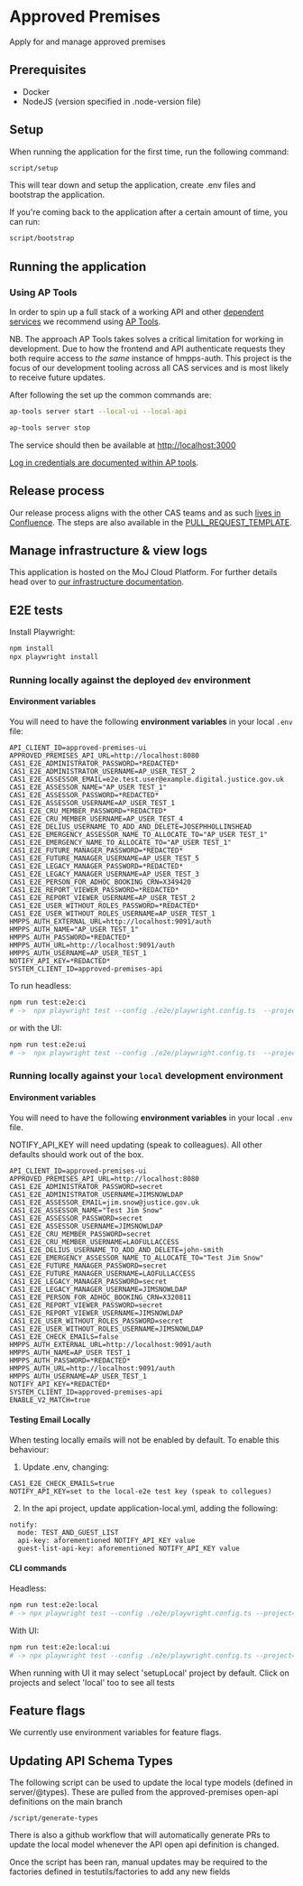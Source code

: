 # Approved Premises

Apply for and manage approved premises

## Prerequisites

- Docker
- NodeJS (version specified in .node-version file)

## Setup

When running the application for the first time, run the following command:

```bash
script/setup
```

This will tear down and setup the application, create .env files and bootstrap the application.

If you're coming back to the application after a certain amount of time, you can run:

```bash
script/bootstrap
```

## Running the application

### Using AP Tools

In order to spin up a full stack of a working API and other [dependent services](./docker-compose.yml) we recommend using [AP Tools](https://github.com/ministryofjustice/hmpps-approved-premises-tools).

NB. The approach AP Tools takes solves a critical limitation for working in
development. Due to how the frontend and API authenticate requests they both
require access to _the same_ instance of hmpps-auth. This project is the focus
of our development tooling across all CAS services and is most likely to receive
future updates.

After following the set up the common commands are:

```bash
ap-tools server start --local-ui --local-api
```

```bash
ap-tools server stop
```

The service should then be available at <http://localhost:3000>

[Log in credentials are documented within AP
tools](https://github.com/ministryofjustice/hmpps-approved-premises-tools#start-server).

## Release process

Our release process aligns with the other CAS teams and as such [lives in
Confluence](https://dsdmoj.atlassian.net/wiki/spaces/AP/pages/4247847062/Release+process).
The steps are also available in the
[PULL_REQUEST_TEMPLATE](/.github/PULL_REQUEST_TEMPLATE.md#release-checklist).

## Manage infrastructure & view logs

This application is hosted on the MoJ Cloud Platform. For further details
head over to [our infrastructure documentation](/doc/how-to/manage-infrastructure.md).

## E2E tests

Install Playwright:

```bash
npm install
npx playwright install
```

### Running locally against the deployed `dev` environment

#### Environment variables

You will need to have the following **environment variables** in your local `.env` file:

```
API_CLIENT_ID=approved-premises-ui
APPROVED_PREMISES_API_URL=http://localhost:8080
CAS1_E2E_ADMINISTRATOR_PASSWORD=*REDACTED*
CAS1_E2E_ADMINISTRATOR_USERNAME=AP_USER_TEST_2
CAS1_E2E_ASSESSOR_EMAIL=e2e.test.user@example.digital.justice.gov.uk
CAS1_E2E_ASSESSOR_NAME="AP_USER TEST_1"
CAS1_E2E_ASSESSOR_PASSWORD=*REDACTED*
CAS1_E2E_ASSESSOR_USERNAME=AP_USER_TEST_1
CAS1_E2E_CRU_MEMBER_PASSWORD=*REDACTED*
CAS1_E2E_CRU_MEMBER_USERNAME=AP_USER_TEST_4
CAS1_E2E_DELIUS_USERNAME_TO_ADD_AND_DELETE=JOSEPHHOLLINSHEAD
CAS1_E2E_EMERGENCY_ASSESSOR_NAME_TO_ALLOCATE_TO="AP_USER TEST_1"
CAS1_E2E_EMERGENCY_NAME_TO_ALLOCATE_TO="AP_USER TEST_1"
CAS1_E2E_FUTURE_MANAGER_PASSWORD=*REDACTED*
CAS1_E2E_FUTURE_MANAGER_USERNAME=AP_USER_TEST_5
CAS1_E2E_LEGACY_MANAGER_PASSWORD=*REDACTED*
CAS1_E2E_LEGACY_MANAGER_USERNAME=AP_USER_TEST_3
CAS1_E2E_PERSON_FOR_ADHOC_BOOKING_CRN=X349420
CAS1_E2E_REPORT_VIEWER_PASSWORD=*REDACTED*
CAS1_E2E_REPORT_VIEWER_USERNAME=AP_USER_TEST_2
CAS1_E2E_USER_WITHOUT_ROLES_PASSWORD=*REDACTED*
CAS1_E2E_USER_WITHOUT_ROLES_USERNAME=AP_USER_TEST_1
HMPPS_AUTH_EXTERNAL_URL=http://localhost:9091/auth
HMPPS_AUTH_NAME="AP_USER TEST_1"
HMPPS_AUTH_PASSWORD=*REDACTED*
HMPPS_AUTH_URL=http://localhost:9091/auth
HMPPS_AUTH_USERNAME=AP_USER_TEST_1
NOTIFY_API_KEY=*REDACTED*
SYSTEM_CLIENT_ID=approved-premises-api
```

To run headless:

```bash
npm run test:e2e:ci
# ->  npx playwright test --config ./e2e/playwright.config.ts  --project=dev
```

or with the UI:

```bash
npm run test:e2e:ui
# ->  npx playwright test --config ./e2e/playwright.config.ts  --project=dev --ui

```

### Running locally against your `local` development environment

#### Environment variables

You will need to have the following **environment variables** in your local `.env` file.

NOTIFY_API_KEY will need updating (speak to colleagues). All other defaults should work out of the box.

```
API_CLIENT_ID=approved-premises-ui
APPROVED_PREMISES_API_URL=http://localhost:8080
CAS1_E2E_ADMINISTRATOR_PASSWORD=secret
CAS1_E2E_ADMINISTRATOR_USERNAME=JIMSNOWLDAP
CAS1_E2E_ASSESSOR_EMAIL=jim.snow@justice.gov.uk
CAS1_E2E_ASSESSOR_NAME="Test Jim Snow"
CAS1_E2E_ASSESSOR_PASSWORD=secret
CAS1_E2E_ASSESSOR_USERNAME=JIMSNOWLDAP
CAS1_E2E_CRU_MEMBER_PASSWORD=secret
CAS1_E2E_CRU_MEMBER_USERNAME=LAOFULLACCESS
CAS1_E2E_DELIUS_USERNAME_TO_ADD_AND_DELETE=john-smith
CAS1_E2E_EMERGENCY_ASSESSOR_NAME_TO_ALLOCATE_TO="Test Jim Snow"
CAS1_E2E_FUTURE_MANAGER_PASSWORD=secret
CAS1_E2E_FUTURE_MANAGER_USERNAME=LAOFULLACCESS
CAS1_E2E_LEGACY_MANAGER_PASSWORD=secret
CAS1_E2E_LEGACY_MANAGER_USERNAME=JIMSNOWLDAP
CAS1_E2E_PERSON_FOR_ADHOC_BOOKING_CRN=X320811
CAS1_E2E_REPORT_VIEWER_PASSWORD=secret
CAS1_E2E_REPORT_VIEWER_USERNAME=JIMSNOWLDAP
CAS1_E2E_USER_WITHOUT_ROLES_PASSWORD=secret
CAS1_E2E_USER_WITHOUT_ROLES_USERNAME=JIMSNOWLDAP
CAS1_E2E_CHECK_EMAILS=false
HMPPS_AUTH_EXTERNAL_URL=http://localhost:9091/auth
HMPPS_AUTH_NAME=AP_USER TEST_1
HMPPS_AUTH_PASSWORD=*REDACTED*
HMPPS_AUTH_URL=http://localhost:9091/auth
HMPPS_AUTH_USERNAME=AP_USER_TEST_1
NOTIFY_API_KEY=*REDACTED*
SYSTEM_CLIENT_ID=approved-premises-api
ENABLE_V2_MATCH=true
```

#### Testing Email Locally

When testing locally emails will not be enabled by default. To enable this behaviour:

1. Update .env, changing:

```
CAS1_E2E_CHECK_EMAILS=true
NOTIFY_API_KEY=set to the local-e2e test key (speak to collegues)
```

2. In the api project, update application-local.yml, adding the following:

```
notify:
  mode: TEST_AND_GUEST_LIST
  api-key: aforementioned NOTIFY_API_KEY value
  guest-list-api-key: aforementioned NOTIFY_API_KEY value
```

#### CLI commands

Headless:

```bash
npm run test:e2e:local
# -> npx playwright test --config ./e2e/playwright.config.ts --project=local
```

With UI:

```bash
npm run test:e2e:local:ui
# -> npx playwright test --config ./e2e/playwright.config.ts --project=local --ui
```

When running with UI it may select 'setupLocal' project by default. Click on projects and select 'local' too to see all tests

## Feature flags

We currently use environment variables for feature flags.

## Updating API Schema Types

The following script can be used to update the local type models (defined in server/@types). These are pulled from the approved-premises open-api definitions on the main branch 

```
/script/generate-types
```

There is also a github workflow that will automatically generate PRs to update the local model whenever the API open api definition is changed.

Once the script has been ran, manual updates may be required to the factories defined in testutils/factories to add any new fields